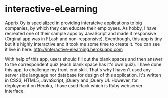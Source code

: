 # interactive-eLearning


Apprix Oy is specialized in providing interatcive applications to big companies, by which they can educate their employees. As hobby, I have recreated one of their sample apps by JavaScript and made it responsive (Orginal app was in FLash and non-responsive). Eventhough,  this app is tiny but it's highly interactive and it took me some time to create it. You can see it live in here: http://interactive-elearning.herokuapp.com

With help of this app, users should fill out the blank spaces and then answer to the correspondent quiz (each blank space has it's own quiz). I have done this app, to challenge my front-end skill. That's why I haven't used any server side language nor database for design of this application. It's written in CSS3, HTML5, JavaScript, jQuery and jQuery UI. However, for deployment on Heroku, I have used Rack which is Ruby webserver interface.
